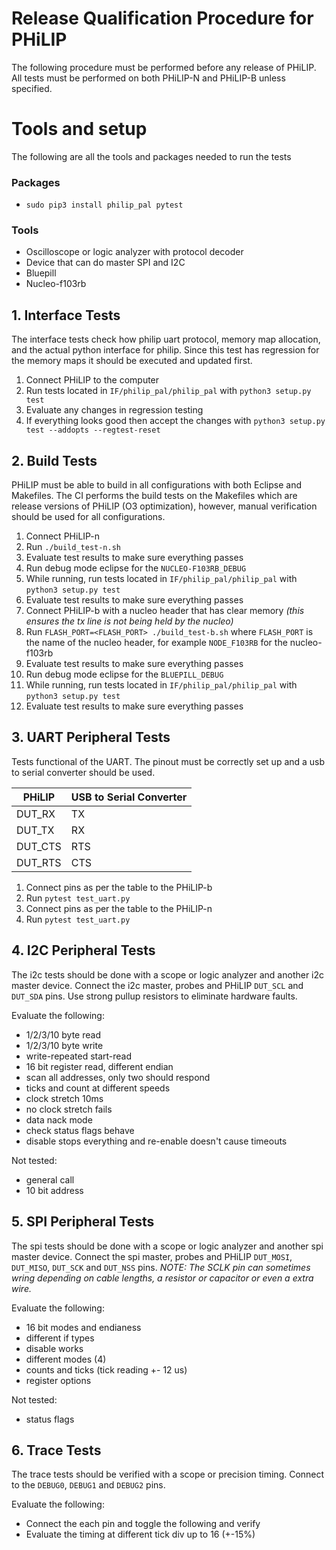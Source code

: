 # Release Qualification Procedure for PHiLIP
The following procedure must be performed before any release of PHiLIP.  All tests must be performed on both PHiLIP-N and PHiLIP-B unless specified.

# Tools and setup
The following are all the tools and packages needed to run the tests

### Packages
- `sudo pip3 install philip_pal pytest`

### Tools
- Oscilloscope or logic analyzer with protocol decoder
- Device that can do master SPI and I2C
- Bluepill
- Nucleo-f103rb


## 1. Interface Tests
The interface tests check how philip uart protocol, memory map allocation, and the actual python interface for philip.  Since this test has regression for the memory maps it should be executed and updated first.

1. Connect PHiLIP to the computer
2. Run tests located in `IF/philip_pal/philip_pal` with `python3 setup.py test`
3. Evaluate any changes in regression testing
4. If everything looks good then accept the changes with `python3 setup.py test --addopts --regtest-reset`

## 2. Build Tests
PHiLIP must be able to build in all configurations with both Eclipse and Makefiles.  The CI performs the build tests on the Makefiles which are release versions of PHiLIP (O3 optimization), however, manual verification should be used for all configurations.

1. Connect PHiLIP-n
2. Run `./build_test-n.sh`
3. Evaluate test results to make sure everything passes
4. Run debug mode eclipse for the `NUCLEO-F103RB_DEBUG`
5. While running, run tests located in `IF/philip_pal/philip_pal` with `python3 setup.py test`
6. Evaluate test results to make sure everything passes
7. Connect PHiLIP-b with a nucleo header that has clear memory _(this ensures the tx line is not being held by the nucleo)_
8. Run `FLASH_PORT=<FLASH_PORT> ./build_test-b.sh` where `FLASH_PORT` is the name of the nucleo header, for example `NODE_F103RB` for the nucleo-f103rb
9. Evaluate test results to make sure everything passes
10. Run debug mode eclipse for the `BLUEPILL_DEBUG`
11. While running, run tests located in `IF/philip_pal/philip_pal` with `python3 setup.py test`
12. Evaluate test results to make sure everything passes

## 3. UART Peripheral Tests
Tests functional of the UART.  The pinout must be correctly set up and a usb to serial converter should be used.

PHiLIP |     USB to Serial Converter
--------|-----------------------------
DUT_RX  | TX
DUT_TX | RX
DUT_CTS | RTS
DUT_RTS | CTS

1. Connect pins as per the table to the PHiLIP-b
2. Run `pytest test_uart.py`
3. Connect pins as per the table to the PHiLIP-n
4. Run `pytest test_uart.py`

## 4. I2C Peripheral Tests
The i2c tests should be done with a scope or logic analyzer and another i2c master device. Connect the i2c master, probes and PHiLIP `DUT_SCL` and `DUT_SDA` pins.  Use strong pullup resistors to eliminate hardware faults.


Evaluate the following:
- 1/2/3/10 byte read
- 1/2/3/10 byte write
- write-repeated start-read
- 16 bit register read, different endian
- scan all addresses, only two should respond
- ticks and count at different speeds
- clock stretch 10ms
- no clock stretch fails
- data nack mode
- check status flags behave
- disable stops everything and re-enable doesn't cause timeouts

Not tested:
- general call
- 10 bit address

## 5. SPI Peripheral Tests
The spi tests should be done with a scope or logic analyzer and another spi master device. Connect the spi master, probes and PHiLIP `DUT_MOSI`, `DUT_MISO`, `DUT_SCK` and `DUT_NSS` pins.  _NOTE: The SCLK pin can sometimes wring depending on cable lengths, a resistor or capacitor or even a extra wire._

Evaluate the following:
- 16 bit modes and endianess
- different if types
- disable works
- different modes (4)
- counts and ticks (tick reading +- 12 us)
- register options

Not tested:
- status flags

## 6. Trace Tests
The trace tests should be verified with a scope or precision timing.  Connect to the `DEBUG0`, `DEBUG1` and `DEBUG2` pins.

Evaluate the following:
- Connect the each pin and toggle the following and verify
- Evaluate the timing at different tick div up to 16 (+-15%)
